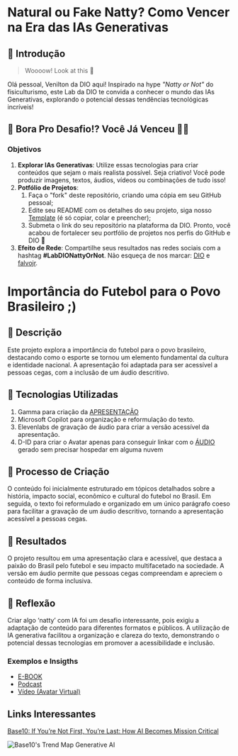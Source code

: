 # Natural ou Fake Natty? Como Vencer na Era das IAs Generativas

## 🚀 Introdução

> Woooow! Look at this 👀

Olá pessoal, Venilton da DIO aqui! Inspirado na hype _"Natty or Not"_ do fisiculturismo, este Lab da DIO te convida a conhecer o mundo das IAs Generativas, explorando o potencial dessas tendências tecnológicas incríveis!

## 🎯 Bora Pro Desafio!? Você Já Venceu 💪🤓

### Objetivos

1. **Explorar IAs Generativas**: Utilize essas tecnologias para criar conteúdos que sejam o mais realista possível. Seja criativo! Você pode produzir imagens, textos, áudios, vídeos ou combinações de tudo isso!
1. **Potfólio de Projetos**:
    1. Faça o "fork" deste repositório, criando uma cópia em seu GitHub pessoal;
    2. Edite seu README com os detalhes do seu projeto, siga nosso [Template](#template) (é só copiar, colar e preencher);
    3. Submeta o link do seu repositório na plataforma da DIO. Pronto, você acabou de fortalecer seu portfólio de projetos nos perfis do GitHub e DIO 🚀
1. **Efeito de Rede**: Compartilhe seus resultados nas redes sociais com a hashtag **#LabDIONattyOrNot**. Não esqueça de nos marcar: [DIO](https://www.linkedin.com/school/dio-makethechange) e [falvojr](https://www.linkedin.com/in/falvojr).


# Importância do Futebol para o Povo Brasileiro ;)

## 📒 Descrição
Este projeto explora a importância do futebol para o povo brasileiro, destacando como o esporte se tornou um elemento fundamental da cultura e identidade nacional. A apresentação foi adaptada para ser acessível a pessoas cegas, com a inclusão de um áudio descritivo.

## 🤖 Tecnologias Utilizadas
1. Gamma para criação da [APRESENTAÇÃO](https://gamma.app/docs/A-Paixao-do-Brasil-pelo-Futebol-3yk931n5hnbmm92)
2. Microsoft Copilot para organização e reformulação do texto.
3. Elevenlabs de gravação de áudio para criar a versão acessível da apresentação.
4. D-ID para criar o Avatar apenas para conseguir linkar com o [ÁUDIO](https://studio.d-id.com/share?id=9d211c902b11660c962f1d9e82fbec88&utm_source=copy) gerado sem precisar hospedar em alguma nuvem

## 🧐 Processo de Criação
O conteúdo foi inicialmente estruturado em tópicos detalhados sobre a história, impacto social, econômico e cultural do futebol no Brasil. Em seguida, o texto foi reformulado e organizado em um único parágrafo coeso para facilitar a gravação de um áudio descritivo, tornando a apresentação acessível a pessoas cegas.

## 🚀 Resultados
O projeto resultou em uma apresentação clara e acessível, que destaca a paixão do Brasil pelo futebol e seu impacto multifacetado na sociedade. A versão em áudio permite que pessoas cegas compreendam e apreciem o conteúdo de forma inclusiva.

## 💭 Reflexão 
Criar algo ‘natty’ com IA foi um desafio interessante, pois exigiu a adaptação de conteúdo para diferentes formatos e públicos. A utilização de IA generativa facilitou a organização e clareza do texto, demonstrando o potencial dessas tecnologias em promover a acessibilidade e inclusão.


### Exemplos e Insigths

- [E-BOOK](/exemplos/E-BOOK.md)
- [Podcast](/exemplos/PODCAST.md)
- [Vídeo (Avatar Virtual)](/exemplos/VIDEO.md)

## Links Interessantes

[Base10: If You’re Not First, You’re Last: How AI Becomes Mission Critical](https://base10.vc/post/generative-ai-mission-critical/)

![Base10's Trend Map Generative AI](https://github.com/digitalinnovationone/lab-natty-or-not/assets/730492/f4df26e8-f8f7-4419-8252-c69d73ea930c)
